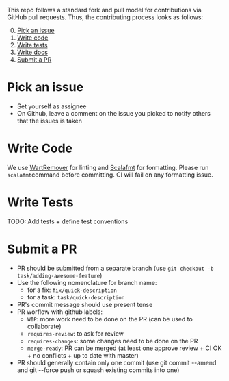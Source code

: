 
This repo follows a standard fork and pull model for contributions via GitHub pull requests. Thus, the contributing process looks as follows:

0. [Pick an issue](#pick-an-issue)
1. [Write code](#write-code)
2. [Write tests](#write-tests)
3. [Write docs](#write-docs)
4. [Submit a PR](#submit-a-pr)

# Pick an issue

* Set yourself as assignee
* On Github, leave a comment on the issue you picked to notify others that the issues is taken

# Write Code

We use [WartRemover](http://www.wartremover.org/doc/warts.html) for linting and [Scalafmt](http://scalameta.org/scalafmt/) for formatting.
Please run `scalafmt`command before committing. CI will fail on any formatting issue.

# Write Tests

TODO: Add tests + define test conventions

# Submit a PR

- PR should be submitted from a separate branch (use `git checkout -b task/adding-awesome-feature`)
- Use the following nomenclature for branch name:
  - for a fix: `fix/quick-description`
  - for a task: `task/quick-description`
- PR's commit message should use present tense
- PR worflow with github labels:
  - `WIP`: more work need to be done on the PR (can be used to collaborate)
  - `requires-review`: to ask for review
  - `requires-changes`: some changes need to be done on the PR
  - `merge-ready`: PR can be merged (at least one approve review + CI OK + no conflicts + up to date with master)
- PR should generally contain only one commit (use git commit --amend and git --force push or squash existing commits into one)

